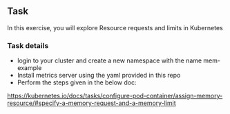 ## Task 

In this exercise, you will explore Resource requests and limits in Kubernetes


### Task details
- login to your cluster and create a new namespace with the name mem-example
- Install metrics server using the yaml provided in this repo
- Perform the steps given in the below doc:
  
https://kubernetes.io/docs/tasks/configure-pod-container/assign-memory-resource/#specify-a-memory-request-and-a-memory-limit


